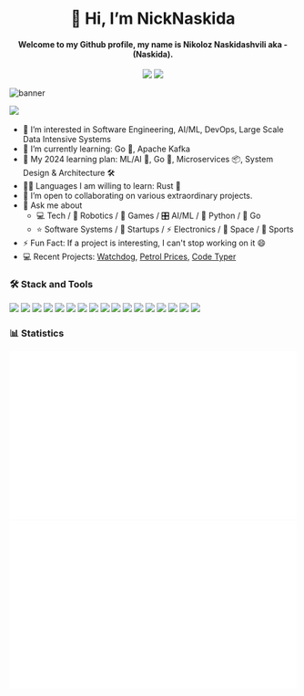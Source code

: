 <h1 align="center">👋 Hi, I’m NickNaskida</h1>
<h4 align="center">Welcome to my Github profile, my name is <b>Nikoloz Naskidashvili</b> aka - (<b>Naskida</b>). </h4>
<p align="center"> 
  <a href="https://www.linkedin.com/in/nikoloz-naskidashvili/"><img src="https://img.shields.io/badge/LinkedIn-0a65c1?style=flat&logo=linkedin&logoColor=white" /></a>
  <a href="https://www.twitter.com/NickNaskida/"><img src="https://img.shields.io/badge/X (Twitter)-000000?style=flat&logo=x&logoColor=white" /></a> 
</p>


![banner](https://user-images.githubusercontent.com/82929931/174451558-6ddd08a9-06a0-4e60-8cfe-df78839175c6.png)

![](https://komarev.com/ghpvc/?username=your-github-username&color=blue)

- 👀 I’m interested in Software Engineering, AI/ML, DevOps, Large Scale Data Intensive Systems
- 🌱 I’m currently learning: Go 🦦, Apache Kafka
- 📅 My 2024 learning plan: ML/AI 🤖, Go 🦦, Microservices 📦, System Design & Architecture 🛠️
- 👨‍💻 Languages I am willing to learn: Rust 🦀
- 🍻 I’m open to collaborating on various extraordinary projects.
- 💬 Ask me about 
  - 💻 Tech / 🤖 Robotics / 👾 Games / 🎛️ AI/ML / 🐍 Python / 🦦 Go
  - ⭐️ Software Systems / 🚧 Startups / ⚡️ Electronics / 🌌 Space / 🏀 Sports
- ⚡️ Fun Fact: If a project is interesting, I can't stop working on it 😄
- 💻 Recent Projects: [Watchdog](https://github.com/NickNaskida/Watchdog), [Petrol Prices](https://petrol.com.ge), [Code Typer](https://codetyper.nicknaskida.tech)

<div>
  <h3>🛠️ Stack and Tools</h3>
  <img src="https://img.shields.io/badge/Python-blue.svg?style=flat&logo=python&logoColor=yellow">
  <img src="https://img.shields.io/badge/FastAPI-009485.svg?style=flat&logo=fastapi&logoColor=black">
  <img src="https://img.shields.io/badge/Django-darkgreen.svg?style=flat&logo=django">
  <img src="https://img.shields.io/badge/Flask-000000.svg?style=flat&logo=Flask&logoColor=white">
  <img src="https://img.shields.io/badge/Go-202224.svg?style=flat&logo=Go">
  <img src="https://img.shields.io/badge/Rust-DD5627.svg?style=flat&logo=Rust&logoColor=black">
  <img src="https://img.shields.io/badge/JavaScript-black?style=flat&logo=javascript&logoColor=yellow">
  <img src="https://img.shields.io/badge/React-282C34?style=flat&logo=react&logoColor=">
  <img src="https://img.shields.io/badge/Swift-F6492B?style=flat&logo=swift&logoColor=FFFFFF">
  <img src="https://img.shields.io/badge/docker-2496ed.svg?style=flat&logo=docker&logoColor=white">
  <img src="https://img.shields.io/badge/Google Cloud-D85140.svg?style=flat&logo=googlecloud&logoColor=white">
  <img src="https://img.shields.io/badge/DigitalOcean-f9fafe.svg?style=flat&logo=digitalocean">
  <img src="https://img.shields.io/badge/Heroku-79589f.svg?style=flat&logo=heroku">
  <img src="https://img.shields.io/badge/Nginx-009639.svg?style=flat&logo=Nginx">
  <img src="https://img.shields.io/badge/PostgreSQL-32658E.svg?style=flat&logo=PostgreSQL&logoColor=white"> 
  <img src="https://img.shields.io/badge/MongoDB-133330.svg?style=flat&logo=MongoDB&logoColor=6CE975"> 
  <img src="https://img.shields.io/badge/Linux-FFFFFF?style=flat&logo=linux&logoColor=black">
</div>

<!-- ### ⭐ Notable works
- [Fuel Prices](https://sawvavi.tk)
- [Secret Santa](https://secretsanta.ga)
- [Hotel-PMS](https://github.com/NickNaskida/Hotel-PMS-preview) -->

### 📊 Statistics

<!--<picture>
  <source media="(prefers-color-scheme: dark)" srcset="https://github-readme-stats.vercel.app/api?username=NickNaskida&show_icons=true&layout=compactdark&include_all_commits=true&theme=chartreuse-dark&bg_color=00000000&border_color=1F2126">
  <img src="https://github-readme-stats.vercel.app/api?username=NickNaskida&show_icons=true&layout=compact&hide_rank=true&include_all_commits=true&theme=default&bg_color=00000000&border_color=1F2126">
</picture>

<picture>
  <source media="(prefers-color-scheme: dark)" srcset="https://github-readme-stats.vercel.app/api/top-langs/?username=NickNaskida&layout=compact&langs_count=8&theme=chartreuse-dark&bg_color=00000000&hide_border=true">
  <img src="https://github-readme-stats.vercel.app/api/top-langs/?username=NickNaskida&layout=compact&langs_count=8&theme=default&bg_color=00000000&hide_border=true">
</picture>-->

![GitHub Statistics](https://raw.githubusercontent.com/NickNaskida/github-stats-transparent/output/generated/overview.svg)
![GitHub Top Languages](https://raw.githubusercontent.com/NickNaskida/github-stats-transparent/output/generated/languages.svg)








